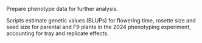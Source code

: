 Prepare phenotype data for further analysis.

Scripts estimate genetic values (BLUPs) for flowering time, rosette size and seed size
for parental and F9 plants in the 2024 phenotyping experiment, accounting for
tray and replicate effects.